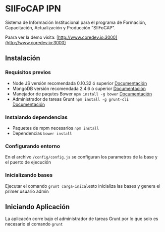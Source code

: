 # SIIFoCAP IPN

Sistema de Información Institucional para el programa de Formación, Capacitación, Actualización y Producción "SIIFoCAP".

Paara ver la demo visita: [http://www.coredev.io:3000](http://www.coredev.io:3000)



## Instalación

### Requisitos previos

* Node JS versión recomendada 0.10.32 ó superior [Documentación](http://nodejs.org/download/)
* MongoDB versión recomendada 2.4.6 ó superior [Documentación](http://www.mongodb.org/downloads)
* Manejador de paqutes Bower `npm install -g bower` [Documentación](http://bower.io/)
* Administrador de tareas Grunt `npm install -g grunt-cli` [Documentación](http://gruntjs.com/getting-started)


### Instalando dependencias
* Paquetes de mpm necesarios `npm install`
* Dependencias `bower install`


### Configurando entorno

En el archivo `/config/config.js` se configuran los parametros de la base y el puerto de ejecución


### Inicializando bases

Ejecutar el comando `grunt carga-inical`esto inicializa las bases y genera el primer usuario admin

## Iniciando Aplicación
La aplicacón corre bajo el administrador de tareas Grunt por lo que solo es necesario el comando `grunt`
